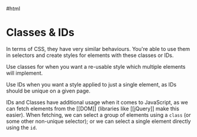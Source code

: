 #html 

# Classes & IDs
In terms of CSS, they have very similar behaviours. You're able to use them in selectors and create styles for elements with these classes or IDs.

Use classes for when you want a re-usable style which multiple elements will implement.

Use IDs when you want a style applied to just a single element, as IDs should be unique on a given page.

IDs and Classes have additional usage when it comes to JavaScript, as we can fetch elements from the [[DOM]] (libraries like [[jQuery]] make this easier). When fetching, we can select a group of elements using a `class` (or some other non-unique selector); or we can select a single element directly using the `id`.